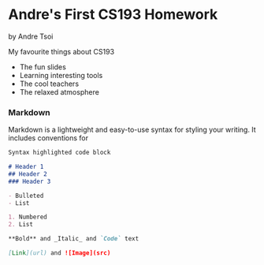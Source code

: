 # Andre's First CS193 Homework

by Andre Tsoi



My favourite things about CS193
- The fun slides
- Learning interesting tools
- The cool teachers
- The relaxed atmosphere 








### Markdown

Markdown is a lightweight and easy-to-use syntax for styling your writing. It includes conventions for

```markdown
Syntax highlighted code block

# Header 1
## Header 2
### Header 3

- Bulleted
- List

1. Numbered
2. List

**Bold** and _Italic_ and `Code` text

[Link](url) and ![Image](src)
```

